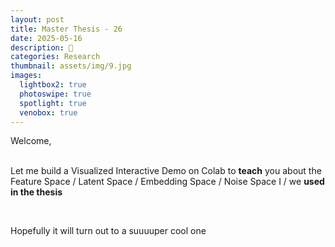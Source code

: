 ```yaml
---
layout: post
title: Master Thesis - 26
date: 2025-05-16
description: 🦔
categories: Research
thumbnail: assets/img/9.jpg
images:
  lightbox2: true
  photoswipe: true
  spotlight: true
  venobox: true
---
```


Welcome, <br>
<br>

Let me build a Visualized Interactive Demo on Colab to **teach** you about the Feature Space / Latent Space / Embedding Space / Noise Space I / we **used in the thesis**

<br>

Hopefully it will turn out to a suuuuper cool one

<br><br>
